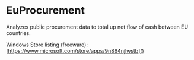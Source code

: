 # EuProcurement

Analyzes public procurement data to total up net flow of cash between EU countries.


Windows Store listing (freeware): [https://www.microsoft.com/store/apps/9n864njlwstb]()
